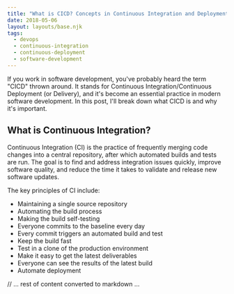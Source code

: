 ```yaml
---
title: "What is CICD? Concepts in Continuous Integration and Deployment"
date: 2018-05-06
layout: layouts/base.njk
tags:
  - devops
  - continuous-integration
  - continuous-deployment
  - software-development
---
```


If you work in software development, you've probably heard the term "CICD" thrown around. It stands for Continuous Integration/Continuous Deployment (or Delivery), and it's become an essential practice in modern software development. In this post, I'll break down what CICD is and why it's important.

## What is Continuous Integration?

Continuous Integration (CI) is the practice of frequently merging code changes into a central repository, after which automated builds and tests are run. The goal is to find and address integration issues quickly, improve software quality, and reduce the time it takes to validate and release new software updates.

The key principles of CI include:
- Maintaining a single source repository
- Automating the build process
- Making the build self-testing
- Everyone commits to the baseline every day
- Every commit triggers an automated build and test
- Keep the build fast
- Test in a clone of the production environment
- Make it easy to get the latest deliverables
- Everyone can see the results of the latest build
- Automate deployment

// ... rest of content converted to markdown ...